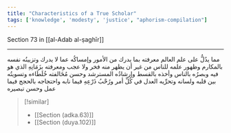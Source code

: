 ```yaml
---
title: "Characteristics of a True Scholar"
tags: ['knowledge', 'modesty', 'justice', "aphorism-compilation"]
---
```


 Section 73 in [[al-Adab al-ṣaghīr]]

---
مما يدُلُّ على علم العالم معرفته بما يدرك من الأمور وإمساكُه عما لا يدرك وتزيينُه نفسه بالمكارم وظهور علمه للناس من غير أن يظهر منه فخر ولا عجب ومعرفته بزَمَانِهِ الذي هو فيه وبصرُه بالناس وأخذه بالقسط وإرشادُه المسترشد وحسن مُخَالفته خُلَطَاءه وتسويتُه بين قلبه ولسانه وتحرِّيه العدل في كُلِّ أمر ورُحْبُ ذَرْعِهِ فيما نابه واحتجاجه بالحجج فيما عمل وحسن تبصيره

> [!similar]
> - [[Section (adka.63)]]
> - [[Section (duya.102)]]
